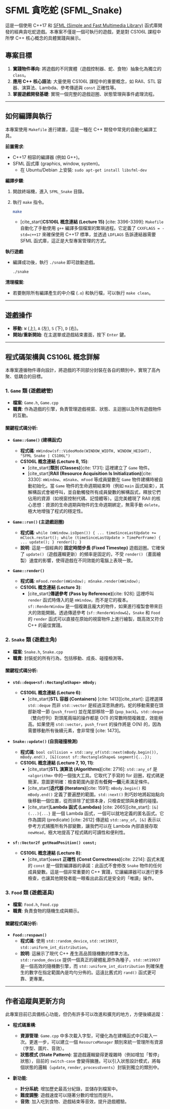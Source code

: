 # SFML 貪吃蛇 (SFML_Snake)

這是一個使用 C++17 和 [SFML (Simple and Fast Multimedia Library)](https://www.sfml-dev.org/) 函式庫開發的經典貪吃蛇遊戲。本專案不僅是一個可執行的遊戲，更是對 CS106L 課程中所學 C++ 核心概念的具體實踐與展示。

## 專案目標
1.  **實踐物件導向**: 將遊戲的不同實體（遊戲控制器、蛇、食物）抽象化為獨立的 `class`。
2.  **應用 C++ 核心語法**: 大量使用 CS106L 課程中的重要概念，如 RAII、STL 容器、演算法、Lambda、參考傳遞與 `const` 正確性等。
3.  **掌握遊戲開發基礎**: 實現一個完整的遊戲迴圈、狀態管理與事件處理流程。

---

## 如何編譯與執行

本專案使用 `Makefile` 進行建置，這是一種在 C++ 開發中常見的自動化編譯工具。

**前置需求**:
* C++17 相容的編譯器 (例如 G++)。
* SFML 函式庫 (graphics, window, system)。
    * 在 Ubuntu/Debian 上安裝: `sudo apt-get install libsfml-dev`

**編譯步驟**:
1.  開啟終端機，進入 `SFML_Snake` 目錄。
2.  執行 `make` 指令。

    ```bash
    make
    ```
    * [cite_start]**CS106L 概念連結 (Lecture 15)** [cite: 3396-3399]: `Makefile` 自動化了手動使用 `g++` 編譯多個檔案的繁瑣過程。它定義了 `CXXFLAGS = -std=c++17` 來確保使用 C++17 標準，並透過 `LDFLAGS` 告訴連結器需要 SFML 函式庫，這正是大型專案管理的方式。

**執行遊戲**:
* 編譯成功後，執行 `./snake` 即可啟動遊戲。

    ```bash
    ./snake
    ```

**清理檔案**:
* 若要刪除所有編譯產生的中介檔 (`.o`) 和執行檔，可以執行 `make clean`。

---

## 遊戲操作

* **移動**: `W` (上), `A` (左), `S` (下), `D` (右)。
* **開始/重新開始**: 在主選單或遊戲結束畫面，按下 `Enter` 鍵。

---

## 程式碼架構與 CS106L 概念詳解

本專案遵循物件導向設計，將遊戲的不同部分封裝在各自的類別中，實現了高內聚、低耦合的目標。

### 1. `Game` 類 (遊戲總管)
* **檔案**: `Game.h`, `Game.cpp`
* **職責**: 作為遊戲的引擎，負責管理遊戲視窗、狀態、主迴圈以及所有遊戲物件的互動。

#### 關鍵程式碼分析:
* **`Game::Game()` (建構函式)**
    * **程式碼**: `mWindow(sf::VideoMode(WINDOW_WIDTH, WINDOW_HEIGHT), "SFML Snake | CS106L")`
    * **CS106L 概念連結 (Lecture 8, 15)**:
        * [cite_start]**類別 (Classes)**[cite: 1731]: 這裡建立了 `Game` 物件。
        * [cite_start]**RAII (Resource Acquisition Is Initialization)**[cite: 3330]: `mWindow`、`mSnake`、`mFood` 等成員變數在 `Game` 物件建構時被自動初始化。當 `Game` 物件的生命週期結束時（例如 `main` 函式結束），其解構函式會被呼叫，並自動觸發所有成員變數的解構函式，釋放它們佔用的資源（如視窗控制代碼、記憶體等）。這完美體現了 RAII 的核心思想：資源的生命週期與物件的生命週期綁定，無需手動 `delete`，極大地增強了程式的穩定性。

* **`Game::run()` (主遊戲迴圈)**
    * **程式碼**: `while (mWindow.isOpen()) { ... timeSinceLastUpdate += mClock.restart(); while (timeSinceLastUpdate > TimePerFrame) { ... update(); } render(); }`
    * **說明**: 這是一個經典的 **固定時間步長 (Fixed Timestep)** 遊戲迴圈。它確保了 `update()`（遊戲邏輯更新）的頻率是固定的，不受 `render()`（畫面繪製）速度的影響，使得遊戲在不同效能的電腦上表現一致。

* **`Game::render()`**
    * **程式碼**: `mFood.render(mWindow); mSnake.render(mWindow);`
    * **CS106L 概念連結 (Lecture 3)**:
        * [cite_start]**傳遞參考 (Pass by Reference)**[cite: 928]: 這裡呼叫 `render` 函式時傳入的是 `mWindow`，而不是它的複本。`sf::RenderWindow` 是一個複雜且龐大的物件，如果進行複製會帶來巨大的效能開銷。透過傳遞參考 (`sf::RenderWindow&`)，`Snake` 和 `Food` 的 `render` 函式可以直接在原始的視窗物件上進行繪製，既高效又符合 C++ 的最佳實踐。

### 2. `Snake` 類 (遊戲主角)
* **檔案**: `Snake.h`, `Snake.cpp`
* **職責**: 封裝蛇的所有行為，包括移動、成長、碰撞檢測等。

#### 關鍵程式碼分析:
* **`std::deque<sf::RectangleShape> mBody;`**
    * **CS106L 概念連結 (Lecture 6)**:
        * [cite_start]**STL 容器 (Containers)** [cite: 1413][cite_start]: 這裡選擇 `std::deque` 而非 `std::vector` 是經過深思熟慮的。蛇的移動需要在頭部新增一節 (`push_front`) 並在尾部移除一節 (`pop_back`)。`std::deque`（雙向佇列）對頭尾兩端的操作都是 O(1) 的常數時間複雜度，效能極高。如果使用 `std::vector`，`push_front` 的操作將是 O(N) 的，因為需要移動所有後續元素，會非常慢 [cite: 1473]。

* **`Snake::update()` (自我碰撞檢測)**
    * **程式碼**: `bool collision = std::any_of(std::next(mBody.begin()), mBody.end(), [&](const sf::RectangleShape& segment){...});`
    * **CS106L 概念連結 (Lecture 7, 10, 11)**:
        * [cite_start]**STL 演算法 (Algorithms)**[cite: 2716]: `std::any_of` 是 `<algorithm>` 中的一個強大工具。它取代了手寫的 for 迴圈，程式碼更簡潔，意圖更明確：檢查範圍內是否有**任何一個**元素滿足條件。
        * [cite_start]**迭代器 (Iterators)**[cite: 1591]: `mBody.begin()` 和 `mBody.end()` 定義了要遍歷的範圍。`std::next()` 則巧妙地將起始點向後移動一個位置，從而排除了蛇頭本身，只檢查蛇頭與身體的碰撞。
        * [cite_start]**Lambda 函式 (Lambdas)** [cite: 2665][cite_start]: `[&](...){...}` 是一個 Lambda 函式，一個可以就地定義的匿名函式。它作為謂詞 (predicate) [cite: 2612] 傳遞給 `std::any_of`。`[&]` 表示以參考方式捕獲所有外部變數，讓我們可以在 Lambda 內部直接存取 `newHead`，極大地提高了程式碼的可讀性和便利性。

* **`sf::Vector2f getHeadPosition() const;`**
    * **CS106L 概念連結 (Lecture 8)**:
        * [cite_start]**`const` 正確性 (Const Correctness)**[cite: 2214]: 函式末尾的 `const` 是一個對編譯器的承諾：此函式不會修改 `Snake` 物件的任何成員變數。這是一個非常重要的 C++ 實踐，它讓編譯器可以進行更多檢查，也讓其他開發者能一眼看出此函式是安全的「唯讀」操作。

### 3. `Food` 類 (遊戲道具)
* **檔案**: `Food.h`, `Food.cpp`
* **職責**: 負責食物的隨機生成與顯示。

#### 關鍵程式碼分析:
* **`Food::respawn()`**
    * **程式碼**: 使用 `std::random_device`, `std::mt19937`, `std::uniform_int_distribution`。
    * **說明**: 這展示了現代 C++ 產生高品質隨機數的標準方法。`std::random_device` 提供一個真正的硬體亂源作為種子，`std::mt19937` 是一個高效的隨機數引擎，而 `std::uniform_int_distribution` 則確保產生的數字在指定範圍內是均勻分佈的。這遠比舊式的 `rand()` 函式更可靠、更專業。

---

## 作者追蹤與更新方向

此專案目前已具備核心功能，但仍有許多可以改進和擴充的地方，方便後續追蹤：

* **程式碼重構**:
    * **資源管理**: `Game.cpp` 中多次載入字型，可優化為在建構函式中只載入一次。更進一步，可以建立一個 `ResourceManager` 類別來統一管理所有資源（字型、圖片、音效）。
    * **狀態模式 (State Pattern)**: 當遊戲邏輯變得更複雜時（例如增加「暫停」狀態），目前的 `switch-case` 會變得臃腫。可以引入狀態設計模式，將每個狀態的邏輯（`update`, `render`, `processEvents`）封裝到獨立的類別中。

* **新功能**:
    * **計分系統**: 增加歷史最高分紀錄，並儲存到檔案中。
    * **難度調整**: 遊戲速度可以隨著分數的增加而提升。
    * **音效**: 加入吃到食物、遊戲結束等音效，提升遊戲體驗。
